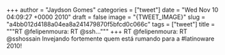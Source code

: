 
+++
author = "Jaydson Gomes"
categories = ["tweet"]
date = "Wed Nov 10 04:09:27 +0000 2010"
draft = false
image = "{TWEET_IMAGE}"
slug = "a4bb012d4188a04ea8a241479870f5bfcd0c066c"
tags = ["tweet"]
title = """RT @felipenmoura: RT @ssh..."""
+++
RT @felipenmoura: RT @sshossain Invejando fortemente quem está rumando para a #latinoware 2010!
